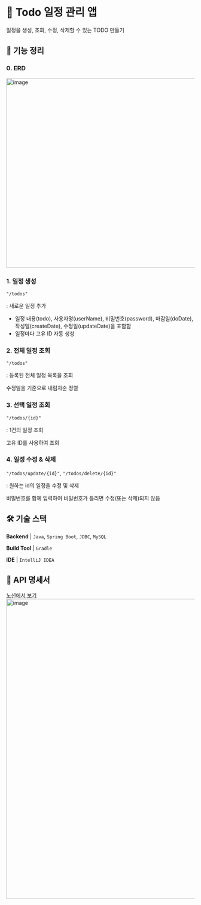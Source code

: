 # 📝 Todo 일정 관리 앱
일정을 생성, 조회, 수정, 삭제할 수 있는 TODO 만들기

## 👀 기능 정리
### 0. ERD
<img width="505" alt="image" src="https://github.com/user-attachments/assets/207edafd-27e3-488f-8d69-1760fdd4690f" />

### 1. 일정 생성 
`"/todos"`

: 새로운 일정 추가
- 일정 내용(todo), 사용자명(userName), 비밀번호(password), 마감일(doDate), 작성일(createDate), 수정일(updateDate)을 포함함
- 일정마다 고유 ID 자동 생성

### 2. 전체 일정 조회 
`"/todos"`

: 등록된 전체 일정 목록을 조회

수정일을 기준으로 내림차순 정렬

### 3. 선택 일정 조회 
`"/todos/{id}"`

: 1건의 일정 조회

고유 ID를 사용하여 조회

### 4. 일정 수정 & 삭제 
`"/todos/update/{id}"`, `"/todos/delete/{id}"`

: 원하는 id의 일정을 수정 및 삭제

비밀번호를 함께 입력하여 비밀번호가 틀리면 수정(또는 삭제)되지 않음



## 🛠 기술 스택
**Backend** | `Java`, `Spring Boot`, `JDBC`, `MySQL`

**Build Tool** |  `Gradle`

**IDE** | `IntelliJ IDEA`

## 📌 API 명세서
<a href= "https://lace-zenith-49f.notion.site/1bcc1a66561280ee9a21e02b625e0543?v=1bcc1a6656128031bc2b000cee6fa79b" > 노션에서 보기 </a> 
<img width="800" alt="image" src="https://github.com/user-attachments/assets/af820eda-ff22-45a7-885b-5cfc1a346418" />


